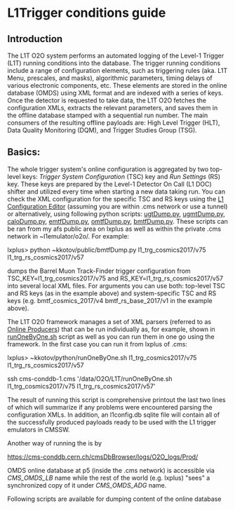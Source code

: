 # L1Trigger conditions guide 

## Introduction

The L1T O2O system performs an automated logging of the Level-1 Trigger (L1T) running conditions into the database.
The trigger running conditions include a range of configuration elements, such as triggering rules (aka. L1T Menu,
prescales, and masks), algorithmic parameters, timing delays of various electronic components, etc. These elements
are stored in the online database (OMDS) using XML format and are indexed with a series of keys. Once the detector
is requested to take data, the L1T O2O fetches the configuration XMLs, extracts the relevant parameters, and saves
them in the offline database stamped with a sequential run number. The main consumers of the resulting offline
payloads are: High Level Trigger (HLT), Data Quality Monitoring (DQM), and Trigger Studies Group (TSG).

## Basics:

The whole trigger system's online configuration is aggregated by two top-level keys: *Trigger System Configuration*
(TSC) key and *Run Settings* (RS) key. These keys are prepared by the Level-1 Detector On Call (L1 DOC) shifter and
utilized every time when starting a new data taking run. You can check the XML configuration for the specific TSC
and RS keys using the [L1 Configuration Editor](https://l1ce.cms) (assuming you are within .cms network or use a
tunnel) or alternatively, using following python scripts:
[ugtDump.py](https://github.com/kkotov/cmssw/blob/o2oUtilities/L1TriggerConfig/Utilities/test/ugtDump.py),
[ugmtDump.py](https://github.com/kkotov/cmssw/blob/o2oUtilities/L1TriggerConfig/Utilities/test/ugmtDump.py),
[caloDump.py](https://github.com/kkotov/cmssw/blob/o2oUtilities/L1TriggerConfig/Utilities/test/caloDump.py),
[emtfDump.py](https://github.com/kkotov/cmssw/blob/o2oUtilities/L1TriggerConfig/Utilities/test/emtfDump.py),
[omtfDump.py](https://github.com/kkotov/cmssw/blob/o2oUtilities/L1TriggerConfig/Utilities/test/omtfDump.py),
[bmtfDump.py](https://github.com/kkotov/cmssw/blob/o2oUtilities/L1TriggerConfig/Utilities/test/bmtfDump.py).
These scripts can be ran from my afs public area on lxplus as well as within the private .cms network in
~l1emulator/o2o/. For example:

lxplus> python ~kkotov/public/bmtfDump.py l1\_trg\_cosmics2017/v75 l1\_trg\_rs\_cosmics2017/v57

dumps the Barrel Muon Track-Finder trigger configuration from TSC\_KEY=l1\_trg\_cosmics2017/v75 and
RS\_KEY=l1\_trg\_rs\_cosmics2017/v57 into several local XML files. For arguments you can use both: top-level
TSC and RS keys (as in the example above) and system-specific TSC and RS keys
(e.g. bmtf\_cosmics\_2017/v4 bmtf\_rs\_base\_2017/v1 in the example above).

The L1T O2O framework manages a set of XML parsers (referred to as [Online Producers](https://github.com/cms-sw/cmssw/tree/master/L1TriggerConfig/L1TConfigProducers/src))
that can be run individually as, for example, shown in [runOneByOne.sh](https://github.com/cms-sw/cmssw/blob/master/L1TriggerConfig/Utilities/test/runOneByOne.sh)
script as well as you can run them in one go using the framework. In the first case you can run it from lxplus of .cms:

lxplus> ~kkotov/python/runOneByOne.sh l1\_trg\_cosmics2017/v75 l1\_trg\_rs\_cosmics2017/v57

ssh cms-conddb-1.cms '/data/O2O/L1T/runOneByOne.sh l1\_trg\_cosmics2017/v75 l1\_trg\_rs\_cosmics2017/v57'

The result of running this script is comprehensive printout the last two lines of which will summarize if
any problems were encountered parsing the configuration XMLs. In addition, an l1config.db sqlite file will
contain all of the successfully produced payloads ready to be used with the L1 trigger emulators in CMSSW.

Another way of running the  is by  

https://cms-conddb.cern.ch/cmsDbBrowser/logs/O2O_logs/Prod/


OMDS online database at p5 (inside the .cms network) is accessible via *CMS_OMDS_LB* name while the rest of the world
(e.g. lxplus) "sees" a synchronized copy of it under *CMS_OMDS_ADG* name.

Following scripts are available for dumping content of the online database

